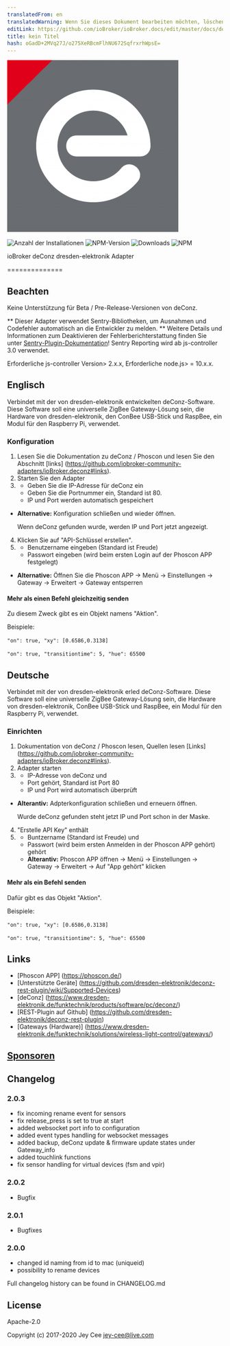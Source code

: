 ```yaml
---
translatedFrom: en
translatedWarning: Wenn Sie dieses Dokument bearbeiten möchten, löschen Sie bitte das Feld "translationsFrom". Andernfalls wird dieses Dokument automatisch erneut übersetzt
editLink: https://github.com/ioBroker/ioBroker.docs/edit/master/docs/de/adapterref/iobroker.deconz/README.md
title: kein Titel
hash: oGadD+2MVq27J/o275XeRBcmFlhNU672SqfrxrhWpsE=
---
```

![Logo](../../../en/adapterref/iobroker.deconz/admin/deconz.png)

![Anzahl der Installationen](http://iobroker.live/badges/deconz-stable.svg)
![NPM-Version](http://img.shields.io/npm/v/iobroker.deconz.svg)
![Downloads](https://img.shields.io/npm/dm/iobroker.deconz.svg)
![NPM](https://nodei.co/npm/iobroker.deconz.png?downloads=true)

ioBroker deConz dresden-elektronik Adapter

==============

## Beachten
Keine Unterstützung für Beta / Pre-Release-Versionen von deConz.

** Dieser Adapter verwendet Sentry-Bibliotheken, um Ausnahmen und Codefehler automatisch an die Entwickler zu melden. ** Weitere Details und Informationen zum Deaktivieren der Fehlerberichterstattung finden Sie unter [Sentry-Plugin-Dokumentation](https://github.com/ioBroker/plugin-sentry#plugin-sentry)! Sentry Reporting wird ab js-controller 3.0 verwendet.

Erforderliche js-controller Version> 2.x.x, Erforderliche node.js> = 10.x.x.

## Englisch
Verbindet mit der von dresden-elektronik entwickelten deConz-Software. Diese Software soll eine universelle ZigBee Gateway-Lösung sein, die Hardware von dresden-elektronik, den ConBee USB-Stick und RaspBee, ein Modul für den Raspberry Pi, verwendet.

### Konfiguration
1. Lesen Sie die Dokumentation zu deConz / Phoscon und lesen Sie den Abschnitt [links] (https://github.com/iobroker-community-adapters/ioBroker.deconz#links).
2. Starten Sie den Adapter
3. * Geben Sie die IP-Adresse für deConz ein
    * Geben Sie die Portnummer ein, Standard ist 80.
    * IP und Port werden automatisch gespeichert
  * **Alternative:** Konfiguration schließen und wieder öffnen.

    Wenn deConz gefunden wurde, werden IP und Port jetzt angezeigt.

4. Klicken Sie auf "API-Schlüssel erstellen".
5. * Benutzername eingeben (Standard ist Freude)
    * Passwort eingeben (wird beim ersten Login auf der Phoscon APP festgelegt)
  * **Alternative:** Öffnen Sie die Phoscon APP -> Menü -> Einstellungen -> Gateway -> Erweitert -> Gateway entsperren

#### Mehr als einen Befehl gleichzeitig senden
Zu diesem Zweck gibt es ein Objekt namens "Aktion".

Beispiele:

`"on": true, "xy": [0.6586,0.3138]`

`"on": true, "transitiontime": 5, "hue": 65500`

## Deutsche
Verbindet mit der von dresden-elektronik erled deConz-Software. Diese Software soll eine universelle ZigBee Gateway-Lösung sein, die Hardware von dresden-elektronik, ConBee USB-Stick und RaspBee, ein Modul für den Raspberry Pi, verwendet.

### Einrichten
1. Dokumentation von deConz / Phoscon lesen, Quellen lesen [Links] (https://github.com/iobroker-community-adapters/ioBroker.deconz#links).
2. Adapter starten
3. * IP-Adresse von deConz und
    * Port gehört, Standard ist Port 80
    * IP und Port wird automatisch überprüft
  * **Alterantiv:** Adpterkonfiguration schließen und erneuern öffnen.

    Wurde deConz gefunden steht jetzt IP und Port schon in der Maske.

4. "Erstelle API Key" enthält
5. * Buntzername (Standard ist Freude) und
    * Passwort (wird beim ersten Anmelden in der Phoscon APP gehört) gehört
   * **Alterantiv:** Phoscon APP öffnen -> Menü -> Einstellungen -> Gateway -> Erweitert -> Auf "App gehört" klicken

#### Mehr als ein Befehl senden
Dafür gibt es das Objekt "Aktion".

Beispiele:

`"on": true, "xy": [0.6586,0.3138]`

`"on": true, "transitiontime": 5, "hue": 65500`

## Links
- [Phoscon APP] (https://phoscon.de/)
- [Unterstützte Geräte] (https://github.com/dresden-elektronik/deconz-rest-plugin/wiki/Supported-Devices)
- [deConz] (https://www.dresden-elektronik.de/funktechnik/products/software/pc/deconz/)
- [REST-Plugin auf Github] (https://github.com/dresden-elektronik/deconz-rest-plugin)
- [Gateways (Hardware)] (https://www.dresden-elektronik.de/funktechnik/solutions/wireless-light-control/gateways/)

## [Sponsoren](https://github.com/iobroker-community-adapters/ioBroker.deconz/blob/master/SPONSORS.MD)

## Changelog

### 2.0.3
* fix incoming rename event for sensors
* fix release_press is set to true at start
* added websocket port info to configuration
* added event types handling for websocket messages
* added backup, deConz update & firmware update states under Gateway_info
* added touchlink functions
* fix sensor handling for virtual devices (fsm and vpir)

### 2.0.2
* Bugfix

### 2.0.1
* Bugfixes

### 2.0.0
* changed id naming from id to mac (uniqueid)
* possibility to rename devices

Full changelog history can be found in CHANGELOG.md

## License
Apache-2.0

Copyright (c) 2017-2020 Jey Cee jey-cee@live.com